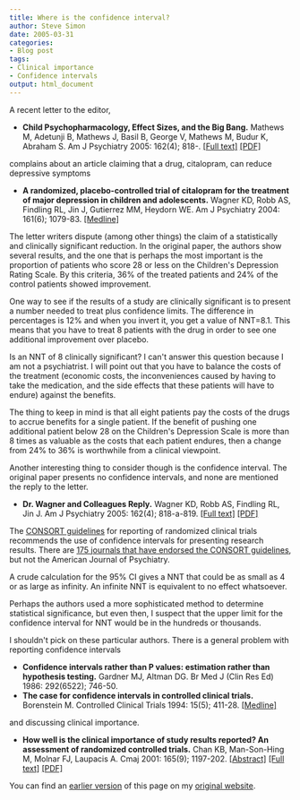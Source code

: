```yaml
---
title: Where is the confidence interval?
author: Steve Simon
date: 2005-03-31
categories:
- Blog post
tags:
- Clinical importance
- Confidence intervals
output: html_document
---
```

A recent letter to the editor,

-   **Child Psychopharmacology, Effect Sizes, and the Big Bang.**
    Mathews M, Adetunji B, Mathews J, Basil B, George V, Mathews M,
    Budur K, Abraham S. Am J Psychiatry 2005: 162(4); 818-. [\[Full
    text\]](http://ajp.psychiatryonline.org/cgi/content/full/162/4/818)
    [\[PDF\]](http://ajp.psychiatryonline.org/cgi/reprint/162/4/818.pdf)

complains about an article claiming that a drug, citalopram, can reduce
depressive symptoms

-   **A randomized, placebo-controlled trial of citalopram for the
    treatment of major depression in children and adolescents.** Wagner
    KD, Robb AS, Findling RL, Jin J, Gutierrez MM, Heydorn WE. Am J
    Psychiatry 2004: 161(6); 1079-83.
    [\[Medline\]](http://www.ncbi.nlm.nih.gov/entrez/query.fcgi?cmd=Retrieve&db=PubMed&list_uids=15169696&dopt=Abstract)

The letter writers dispute (among other things) the claim of a
statistically and clinically significant reduction. In the original
paper, the authors show several results, and the one that is perhaps the
most important is the proportion of patients who score 28 or less on the
Children\'s Depression Rating Scale. By this criteria, 36% of the
treated patients and 24% of the control patients showed improvement.

One way to see if the results of a study are clinically significant is
to present a number needed to treat plus confidence limits. The
difference in percentages is 12% and when you invert it, you get a value
of NNT=8.1. This means that you have to treat 8 patients with the drug
in order to see one additional improvement over placebo.

Is an NNT of 8 clinically significant? I can\'t answer this question
because I am not a psychiatrist. I will point out that you have to
balance the costs of the treatment (economic costs, the inconveniences
caused by having to take the medication, and the side effects that these
patients will have to endure) against the benefits.

The thing to keep in mind is that all eight patients pay the costs of
the drugs to accrue benefits for a single patient. If the benefit of
pushing one additional patient below 28 on the Children\'s Depression
Scale is more than 8 times as valuable as the costs that each patient
endures, then a change from 24% to 36% is worthwhile from a clinical
viewpoint.

Another interesting thing to consider though is the confidence interval.
The original paper presents no confidence intervals, and none are
mentioned the reply to the letter.

-   **Dr. Wagner and Colleagues Reply.** Wagner KD, Robb AS, Findling
    RL, Jin J. Am J Psychiatry 2005: 162(4); 818-a-819. [\[Full
    text\]](http://ajp.psychiatryonline.org/cgi/content/full/162/4/818-a)
    [\[PDF\]](http://ajp.psychiatryonline.org/cgi/reprint/162/4/818-a)

The [CONSORT guidelines](http://www.consort-statement.org) for reporting
of randomized clinical trials recommends the use of confidence intervals
for presenting research results. There are [175 journals that have
endorsed the CONSORT
guidelines](http://www.consort-statement.org/endorsements/journals/journals.html),
but not the American Journal of Psychiatry.

A crude calculation for the 95% CI gives a NNT that could be as small as
4 or as large as infinity. An infinite NNT is equivalent to no effect
whatsoever.

Perhaps the authors used a more sophisticated method to determine
statistical significance, but even then, I suspect that the upper limit
for the confidence interval for NNT would be in the hundreds or
thousands.

I shouldn\'t pick on these particular authors. There is a general
problem with reporting confidence intervals

-   **Confidence intervals rather than P values: estimation rather than
    hypothesis testing.** Gardner MJ, Altman DG. Br Med J (Clin Res Ed)
    1986: 292(6522); 746-50.
-   **The case for confidence intervals in controlled clinical trials.**
    Borenstein M. Controlled Clinical Trials 1994: 15(5); 411-28.
    [\[Medline\]](http://www.ncbi.nlm.nih.gov/entrez/query.fcgi?cmd=Retrieve&db=PubMed&list_uids=8001360&dopt=Abstract)

and discussing clinical importance.

-   **How well is the clinical importance of study results reported? An
    assessment of randomized controlled trials.** Chan KB, Man-Son-Hing
    M, Molnar FJ, Laupacis A. Cmaj 2001: 165(9); 1197-202.
    [\[Abstract\]](http://www.cmaj.ca/cgi/content/abstract/165/9/1197)
    [\[Full text\]](http://www.cmaj.ca/cgi/content/full/165/9/1197)
    [\[PDF\]](http://www.cmaj.ca/cgi/reprint/165/9/1197.pdf)

You can find an [earlier version][sim1] of this page on my [original website][sim2].


[sim1]: http://www.pmean.com/05/ConfidenceInterval.html
[sim2]: http://www.pmean.com/original_site.html
